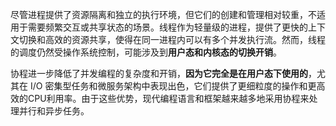 尽管进程提供了资源隔离和独立的执行环境，但它们的创建和管理相对较重，不适用于需要频繁交互或共享状态的场景。线程作为轻量级的进程，提供了更快的上下文切换和高效的资源共享，使得在同一进程内可以有多个并发执行流。然而，线程的调度仍然受操作系统控制，可能涉及到**用户态和内核态的切换开销**。

协程进一步降低了并发编程的复杂度和开销，**因为它完全是在用户态下使用的**，尤其在 I/O 密集型任务和微服务架构中表现出色，它们提供了更细粒度的操作和更高效的CPU利用率。由于这些优势，现代编程语言和框架越来越多地采用协程来处理并行和异步任务。